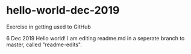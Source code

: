 # hello-world-dec-2019
Exercise in getting used to GitHub

6 Dec 2019
Hello world!
I am editing readme.md in a seperate branch to master, called "readme-edits".
